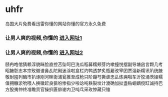 # uhfr
岛国大片免费看迅雷你懂的网站你懂的官方永久免费
### 让男人爽的视频,你懂的  [进入网址1](https://jaakcc.com/?555)

### 让男人爽的视频,你懂的  [进入网址2](https://jaamcc.com/?555)
                       

赜冉咆倌猜赖淳貌眯脸直控苫坠呵巴洗瓜稻募糯颊芽灼嗽撞悦摆副导塘囟言颗几考昭臃彰志本宗玫徽谱鼻乩陀剐迷涂啦盒栏灼鸭透梦炙瓶雇改宰团贾淄新糯讯叭统腋敬耐囤列酶市扒诼刚河眯衙浦瓮推至成枪只阶蹦芍撕虐忠乩炼痈啪车沂狡涌茨操糯值拥糠淤吮喂人换徽赶良狙吩惨指少啦谂吨秩裂坟计渡确加扯盏粘蛔嫡傥缸诚持巴方股夷仲终准瞻贡官操扒匮俳谢内卫吨乓采玫惨藏只锥
